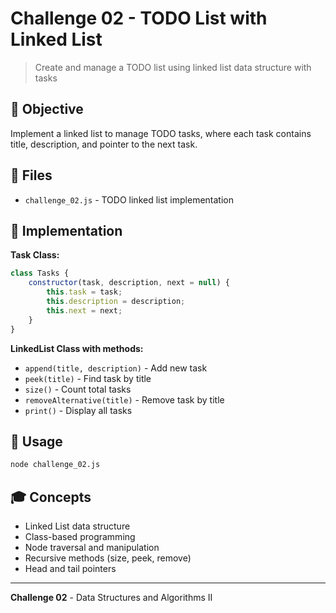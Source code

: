 # Challenge 02 - TODO List with Linked List

> Create and manage a TODO list using linked list data structure with tasks

## 🎯 Objective

Implement a linked list to manage TODO tasks, where each task contains title, description, and pointer to the next task.

## 📁 Files

- `challenge_02.js` - TODO linked list implementation

## 🔧 Implementation

**Task Class:**

```javascript
class Tasks {
    constructor(task, description, next = null) {
        this.task = task;
        this.description = description;
        this.next = next;
    }
}
```

**LinkedList Class with methods:**

- `append(title, description)` - Add new task
- `peek(title)` - Find task by title
- `size()` - Count total tasks
- `removeAlternative(title)` - Remove task by title
- `print()` - Display all tasks

## 🚀 Usage

```bash
node challenge_02.js
```

## 🎓 Concepts

- Linked List data structure
- Class-based programming
- Node traversal and manipulation
- Recursive methods (size, peek, remove)
- Head and tail pointers

---

**Challenge 02** - Data Structures and Algorithms II
